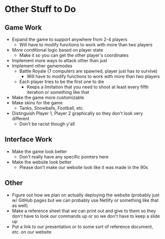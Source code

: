 # Other Stuff to Do 

## Game Work 
- Expand the game to support anywhere from 2-4 players 
    - Will have to modify functions to work with more than two players 
- More conditional logic based on player state
    - Make it so you can get the other player's coordinates 
- Implement more ways to attack other than just 
- Implement other gamemodes 
    - Battle Royale (7 computers are spawned, player just has to survive) 
        - Will have to modify functions to work with more than two players 
    - Each player tries to be the first one to die
        - Keeps a limitation that you need to shoot at least every fifth iteration or something like that 
- Make the game more customizable
- Make skins for the game 
    - Tanks, Snowballs, Football, etc.
- Distinguish Player 1, Player 2 graphically so they don't look very different 
    - Don't be racist though y'all 

## Interface Work 

- Make the game look better 
    - Don't really have any specific pointers here
- Make the website look better 
    - Please don't make our website look like it was made in the 90s 

## Other 

- Figure out how we plan on actually deploying the website (probably just w/ GitHub pages but we can probably use Netlify or something like that as well)
- Make a reference sheet that we can print out and give to them so they don't have to look our commands up or so we don't have to keep a slide up 
- Put a link to our presentation or to some sort of reference document, etc. on our website 